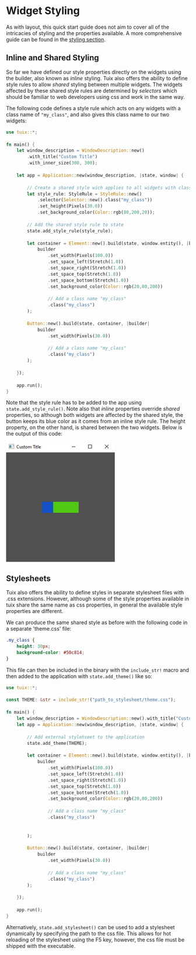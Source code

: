 # Widget Styling

As with layout, this quick start guide does not aim to cover all of the intricacies of styling and the properties available. A more comprehensive guide can be found in the [styling section]().

## Inline and Shared Styling

So far we have defined our style properties directly on the widgets using the builder, also known as *inline* styling. Tuix also offers the ability to define style rules to allow *shared* styling between multiple widgets. The widgets affected by these shared style rules are determined by *selectors* which should be familiar to web developers using css and work in the same way.

The following code defines a style rule which acts on any widgets with a class name of `"my_class"`, and also gives this class name to our two widgets:

```rs
use tuix::*;

fn main() {
    let window_description = WindowDescription::new()
        .with_title("Custom Title")
        .with_inner_size(300, 300);

    let app = Application::new(window_description, |state, window| {
    
        // Create a shared style wich applies to all widgets with class name "my_class"
        let style_rule: StyleRule = StyleRule::new()
            .selector(Selector::new().class("my_class"))
            .set_height(Pixels(30.0))
            .set_background_color(Color::rgb(80,200,20));

        // Add the shared style rule to state
        state.add_style_rule(style_rule);

        let container = Element::new().build(state, window.entity(), |builder| 
            builder
                .set_width(Pixels(100.0))
                .set_space_left(Stretch(1.0))
                .set_space_right(Stretch(1.0))
                .set_space_top(Stretch(1.0))
                .set_space_bottom(Stretch(1.0))
                .set_background_color(Color::rgb(20,80,200))

                // Add a class name "my_class"
                .class("my_class")
        );

        Button::new().build(state, container, |builder| 
            builder
                .set_width(Pixels(30.0))

                // Add a class name "my_class"
                .class("my_class")
        );

    });

    app.run();
}
```

Note that the style rule has to be added to the app using `state.add_style_rule()`. Note also that *inline* properties override *shared* properties, so although both widgets are affected by the shared style, the button keeps its blue color as it comes from an inline style rule. The height property, on the other hand, is shared between the two widgets. Below is the output of this code:

![widget_styling_01](../images/widget_styling_01.png)

## Stylesheets

Tuix also offers the ability to define styles in separate stylesheet files with .css extensions. However, although some of the style properties available in tuix share the same name as css properties, in general the available style properties are different.

We can produce the same shared style as before with the following code in a separate 'theme.css' file:

```css
.my_class {
    height: 30px;
    background-color: #50c814;
}
```

This file can then be included in the binary with the `include_str!` macro and then added to the application with `state.add_theme()` like so:

```rs
use tuix::*;

const THEME: &str = include_str!("path_to_stylesheet/theme.css");

fn main() {
    let window_description = WindowDescription::new().with_title("Custom Title").set_inner_size(300,300);
    let app = Application::new(window_description, |state, window| {
        
        // Add external stylehseet to the application
        state.add_theme(THEME);

        let container = Element::new().build(state, window.entity(), |builder| 
            builder
                .set_width(Pixels(100.0))
                .set_space_left(Stretch(1.0))
                .set_space_right(Stretch(1.0))
                .set_space_top(Stretch(1.0))
                .set_space_bottom(Stretch(1.0))
                .set_background_color(Color::rgb(20,80,200))

                // Add a class name "my_class"
                .class("my_class")


        );

        Button::new().build(state, container, |builder| 
            builder
                .set_width(Pixels(30.0))

                // Add a class name "my_class"
                .class("my_class")
        );

    });

    app.run();
}
```

Alternatively, `state.add_stylesheet()` can be used to add a stylesheet dynamically by specifying the path to the css file. This allows for hot reloading of the stylesheet using the F5 key, however, the css file must be shipped with the executable.